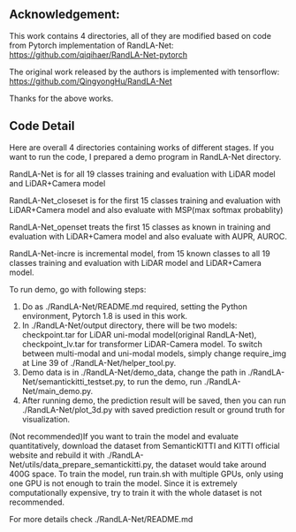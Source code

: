 ## Acknowledgement:

This work contains 4 directories, all of they are modified based on code from Pytorch implementation of RandLA-Net: https://github.com/qiqihaer/RandLA-Net-pytorch

The original work released by the authors is implemented with tensorflow: https://github.com/QingyongHu/RandLA-Net

Thanks for the above works.

## Code Detail

Here are overall 4 directories containing works of different stages. If you want to run the code, I prepared a demo program in RandLA-Net directory.

RandLA-Net is for all 19 classes training and evaluation with LiDAR model and LiDAR+Camera model

RandLA-Net_closeset is for the first 15 classes training and evaluation with LiDAR+Camera model
and also evaluate with MSP(max softmax probablity)

RandLA-Net_openset treats the first 15 classes as known in training and evaluation with LiDAR+Camera model
and also evaluate with AUPR, AUROC.

RandLA-Net-incre is incremental model, from 15 known classes to all 19 classes training and evaluation with LiDAR model and LiDAR+Camera model.

To run demo, go with following steps:

1. Do as ./RandLA-Net/README.md required, setting the Python environment, Pytorch 1.8 is used in this work.
2. In ./RandLA-Net/output directory, there will be two models: checkpoint.tar for LiDAR uni-modal model(original RandLA-Net), checkpoint_lv.tar for transformer LiDAR-Camera model.
    To switch between multi-modal and uni-modal models, simply change require_img at Line 39 of ./RandLA-Net/helper_tool.py.
3. Demo data is in ./RandLA-Net/demo_data, change the path in ./RandLA-Net/semantickitti_testset.py, to run the demo, run ./RandLA-Net/main_demo.py.
4. After running demo, the prediction result will be saved, then you can run ./RandLA-Net/plot_3d.py with saved prediction result or ground truth for visualization.

(Not recommended)If you want to train the model and evaluate quantitatively, download the dataset from SemanticKITTI and KITTI official website and rebuild it with ./RandLA-Net/utils/data_prepare_semantickitti.py,
the dataset would take around 400G space. To train the model, run train.sh with multiple GPUs, only using one GPU is not enough to train the model. Since it is extremely computationally expensive, try to train it 
with the whole dataset is not recommended.

For more details check ./RandLA-Net/README.md